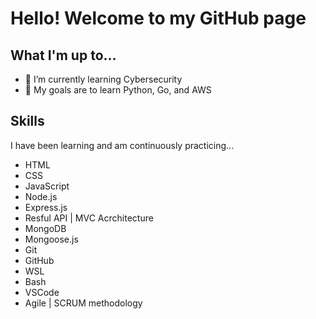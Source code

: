 # Hello! Welcome to my GitHub page

## What I'm up to...

- 🌱 I’m currently learning Cybersecurity
- 🥅 My goals are to learn Python, Go, and AWS

## Skills

I have been learning and am continuously practicing... 

- HTML
- CSS
- JavaScript
- Node.js
- Express.js
- Resful API | MVC Acrchitecture
- MongoDB
- Mongoose.js
- Git
- GitHub
- WSL
- Bash
- VSCode
- Agile | SCRUM methodology

<br />




<!--
- 🔭 I’m currently working on ...
- 🌱 I’m currently learning ...
- 👯 I’m looking to collaborate on ...
- 🤔 I’m looking for help with ...
- 💬 Ask me about ...
- 📫 How to reach me: ...
- 😄 Pronouns: ...
- ⚡ Fun fact: ...
-->
